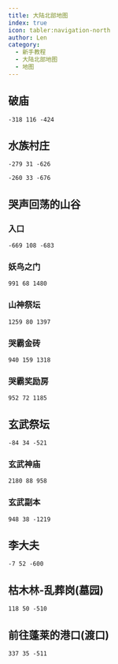 ```yaml
---
title: 大陆北部地图
index: true
icon: tabler:navigation-north
author: Len
category:
  - 新手教程	
  - 大陆北部地图
  - 地图
---
```


##  破庙

```X,Y,Z
-318 116 -424
```

## 水族村庄

```X,Y,Z
-279 31 -626
```

```X,Y,Z
-260 33 -676
```

## 哭声回荡的山谷

### 入口

```X,Y,Z
-669 108 -683
```

### 妖鸟之门

```X,Y,Z
991 68 1480
```

### 山神祭坛

```X,Y,Z
1259 80 1397
```

### 哭霸金砖

```X,Y,Z
940 159 1318
```

### 哭霸奖励房

```X,Y,Z
952 72 1185
```

## 玄武祭坛

```X,Y,Z
-84 34 -521
```

### 玄武神庙

```X,Y,Z
2180 88 958
```

### 玄武副本

```X,Y,Z
948 38 -1219
```

## 李大夫

```X,Y,Z
-7 52 -600
```

## 枯木林-乱葬岗(墓园)

```X,Y,Z
118 50 -510
```

## 前往蓬莱的港口(渡口)

```X,Y,Z
337 35 -511
```
